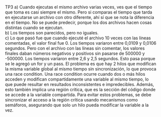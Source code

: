 TP3
a) Cuando ejecutas el mismo archivo varias veces, ves que el tiempo que toma es casi siempre el mismo. Pero si comparas el tiempo que tarda en ejecutarse un archivo con otro diferente, ahí sí que se nota la diferencia en el tiempo. No se puede predecir, porque los dos archivos hacen cosas distintas cuando se ejecutan.  
b) Los tiempos son parecidos, pero no iguales.  
c) Lo que pasó fue que cuando ejecuté el archivo 10 veces con las líneas comentadas, el valor final fue 0. Los tiempos variaron entre 0,0109 y 0,0106 segundos. Pero con el archivo con las líneas sin comentar, los valores finales daban números negativos y positivos sin pasarse de 500000 y -500000. Los tiempos variaron entre 2,6 y 2,5 segundos. Esto pasa porque se le agregó un for y un pass.
El problema es que hay 2 hilos que modifican la misma variable global al mismo tiempo sin sincronización, lo que provoca una race condition. Una race condition ocurre cuando dos o más hilos acceden y modifican compartidamente una variable al mismo tiempo, lo que puede resultar en resultados inconsistentes e impredecibles.
Además, esto también implica una región crítica, que es la sección del código donde se accede a la variable compartida. Para evitar estos problemas, se debe sincronizar el acceso a la región crítica usando mecanismos como semáforos, asegurando que solo un hilo pueda modificar la variable a la vez.

